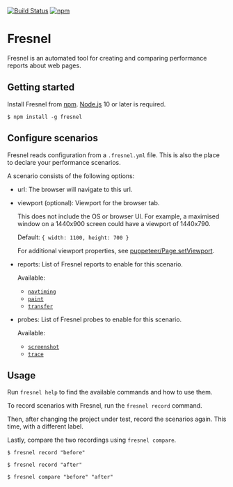 [![Build Status](https://travis-ci.com/wikimedia/fresnel.svg?branch=master)](https://travis-ci.com/wikimedia/fresnel) [![npm](https://img.shields.io/npm/v/fresnel.svg)](https://www.npmjs.com/package/fresnel)

# Fresnel

Fresnel is an automated tool for creating and comparing
performance reports about web pages.


## Getting started

Install Fresnel from [npm](https://www.npmjs.com/package/fresnel). [Node.js](https://nodejs.org/) 10 or later is required.

```
$ npm install -g fresnel
```

## Configure scenarios

Fresnel reads configuration from a `.fresnel.yml` file. This is also the
place to declare your performance scenarios.

A scenario consists of the following options:

* url: The browser will navigate to this url.
* viewport (optional): Viewport for the browser tab.

  This does not include the OS or browser UI. For example, a maximised
  window on a 1440x900 screen could have a viewport of 1440x790.

  Default: `{ width: 1100, height: 700 }`

  For additional viewport properties, see [puppeteer/Page.setViewport](https://pptr.dev/#?product=Puppeteer&version=v1.11.0&show=api-pagesetviewportviewport).
* reports: List of Fresnel reports to enable for this scenario.

  Available:
  - [`navtiming`](./API.md#module_reports/navtiming)
  - [`paint`](./API.md#module_reports/paint)
  - [`transfer`](./API.md#module_reports/transfer)
* probes: List of Fresnel probes to enable for this scenario.

  Available:
  - [`screenshot`](./API.md#module_probes/screenshot)
  - [`trace`](./API.md#module_probes/trace)


## Usage

Run `fresnel help` to find the available commands and how to use them.

To record scenarios with Fresnel, run the `fresnel record` command.

Then, after changing the project under test, record the scenarios again.
This time, with a different label.

Lastly, compare the two recordings using `fresnel compare`.

```
$ fresnel record "before"

$ fresnel record "after"

$ fresnel compare "before" "after"
```
